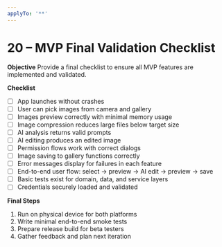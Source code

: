 ```yaml
---
applyTo: '**'
---
```


# 20 – MVP Final Validation Checklist

**Objective**
Provide a final checklist to ensure all MVP features are implemented and validated.

**Checklist**
- [ ] App launches without crashes
- [ ] User can pick images from camera and gallery
- [ ] Images preview correctly with minimal memory usage
- [ ] Image compression reduces large files below target size
- [ ] AI analysis returns valid prompts
- [ ] AI editing produces an edited image
- [ ] Permission flows work with correct dialogs
- [ ] Image saving to gallery functions correctly
- [ ] Error messages display for failures in each feature
- [ ] End-to-end user flow: select → preview → AI edit → preview → save
- [ ] Basic tests exist for domain, data, and service layers
- [ ] Credentials securely loaded and validated

**Final Steps**
1. Run on physical device for both platforms
2. Write minimal end-to-end smoke tests
3. Prepare release build for beta testers
4. Gather feedback and plan next iteration
